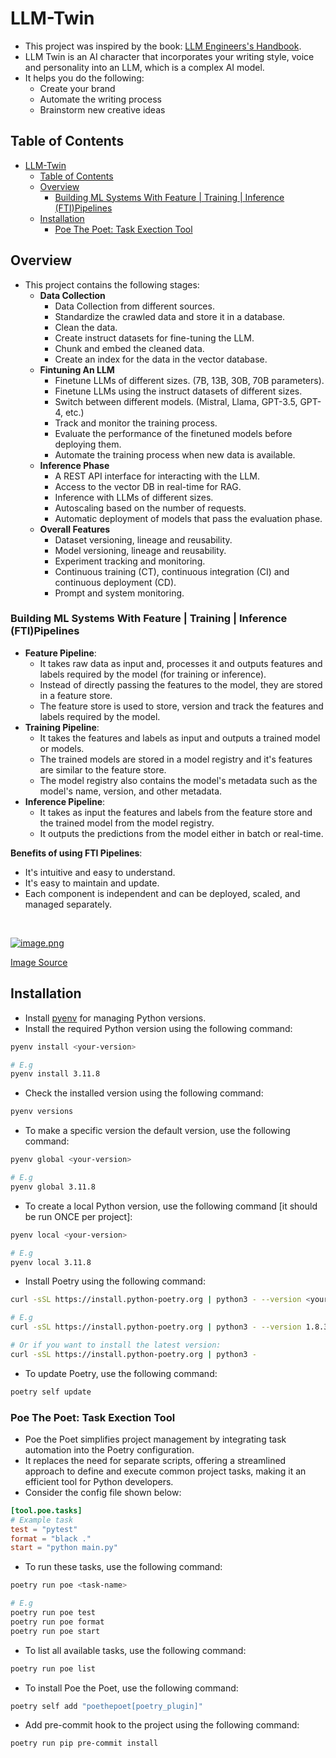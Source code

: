 # LLM-Twin

- This project was inspired by the book: [LLM Engineers's Handbook](https://subscription.packtpub.com/book/data/9781836200079/1). 
- LLM Twin is an AI character that incorporates your writing style, voice and personality into an LLM, which is a complex AI model.
- It helps you do the following:
  - Create your brand
  - Automate the writing process
  - Brainstorm new creative ideas

## Table of Contents

- [LLM-Twin](#llm-twin)
  - [Table of Contents](#table-of-contents)
  - [Overview](#overview)
    - [Building ML Systems With Feature | Training | Inference (FTI)Pipelines](#building-ml-systems-with-feature--training--inference-ftipipelines)
  - [Installation](#installation)
    - [Poe The Poet: Task Exection Tool](#poe-the-poet-task-exection-tool)

## Overview

- This project contains the following stages:
  - **Data Collection**
    - Data Collection from different sources.
    - Standardize the crawled data and store it in a database.
    - Clean the data.
    - Create instruct datasets for fine-tuning the LLM.
    - Chunk and embed the cleaned data.
    - Create an index for the data in the vector database.
  - **Fintuning An LLM**
    - Finetune LLMs of different sizes. (7B, 13B, 30B, 70B parameters).
    - Finetune LLMs using the instruct datasets of different sizes.
    - Switch between different models. (Mistral, Llama, GPT-3.5, GPT-4, etc.)
    - Track and monitor the training process.
    - Evaluate the performance of the finetuned models before deploying them.
    - Automate the training process when new data is available.
  - **Inference Phase**
    - A REST API interface for interacting with the LLM.
    - Access to the vector DB in real-time for RAG.
    - Inference with LLMs of different sizes.
    - Autoscaling based on the number of requests.
    - Automatic deployment of models that pass the evaluation phase.
  - **Overall Features**
    - Dataset versioning, lineage and reusability.
    - Model versioning, lineage and reusability.
    - Experiment tracking and monitoring.
    - Continuous training (CT), continuous integration (CI) and continuous deployment (CD).
    - Prompt and system monitoring.

### Building ML Systems With Feature | Training | Inference (FTI)Pipelines

- **Feature Pipeline**:
  - It takes raw data as input and, processes it and outputs features and labels required by the model (for training or inference).
  - Instead of directly passing the features to the model, they are stored in a feature store.
  - The feature store is used to store, version and track the features and labels required by the model.
- **Training Pipeline**:
  - It takes the features and labels as input and outputs a trained model or models.
  - The trained models are stored in a model registry and it's features are similar to the feature store.
  - The model registry also contains the model's metadata such as the model's name, version, and other metadata.
- **Inference Pipeline**:
  - It takes as input the features and labels from the feature store and the trained model from the model registry.
  - It outputs the predictions from the model either in batch or real-time.

**Benefits of using FTI Pipelines**:

- It's intuitive and easy to understand.
- It's easy to maintain and update.
- Each component is independent and can be deployed, scaled, and managed separately.

<br>

[![image.png](https://i.postimg.cc/7ZvH3TWP/image.png)](https://postimg.cc/563W1jJD)

[Image Source](https://subscription.packtpub.com/book/data/9781836200079/1/ch01lvl1sec05/designing-the-system-architecture-of-the-llm-twin)

## Installation

- Install [pyenv](https://github.com/pyenv/pyenv?tab=readme-ov-file#installation) for managing Python versions.
- Install the required Python version using the following command:

```sh
pyenv install <your-version>

# E.g
pyenv install 3.11.8
```

- Check the installed version using the following command:

```sh
pyenv versions
```

- To make a specific version the default version, use the following command:

```sh
pyenv global <your-version>

# E.g
pyenv global 3.11.8
```

- To create a local Python version, use the following command [it should be run ONCE per project]:

```sh
pyenv local <your-version>

# E.g
pyenv local 3.11.8
```

- Install Poetry using the following command:

```sh
curl -sSL https://install.python-poetry.org | python3 - --version <your-version>

# E.g
curl -sSL https://install.python-poetry.org | python3 - --version 1.8.3

# Or if you want to install the latest version:
curl -sSL https://install.python-poetry.org | python3 -
```

- To update Poetry, use the following command:

```sh
poetry self update
```

### Poe The Poet: Task Exection Tool

- Poe the Poet simplifies project management by integrating task automation into the Poetry configuration.
- It replaces the need for separate scripts, offering a streamlined approach to define and execute common project tasks, making it an efficient tool for Python developers.
- Consider the config file shown below:

```toml
[tool.poe.tasks]
# Example task
test = "pytest"
format = "black ."
start = "python main.py"
```

- To run these tasks, use the following command:

```sh
poetry run poe <task-name>

# E.g
poetry run poe test
poetry run poe format
poetry run poe start
```

- To list all available tasks, use the following command:

```sh
poetry run poe list
```

- To install Poe the Poet, use the following command:

```sh
poetry self add "poethepoet[poetry_plugin]"
```

- Add pre-commit hook to the project using the following command:

```sh
poetry run pip pre-commit install
```

